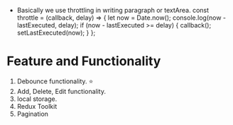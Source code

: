 - Basically we use throttling in writing paragraph or textArea.
  const throttle = (callback, delay) => {
  let now = Date.now();
  console.log(now - lastExecuted, delay);
  if (now - lastExecuted >= delay) {
  callback();
  setLastExecuted(now);
  }
  };

# Feature and Functionality

1. Debounce functionality. ⭐️
2. Add, Delete, Edit functionality.
3. local storage.
4. Redux Toolkit
5. Pagination
